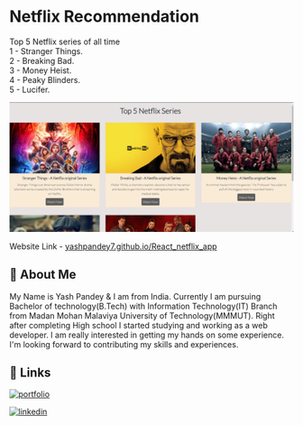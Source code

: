 
# Netflix Recommendation

Top 5 Netflix series of all time <br />
1 - Stranger Things. <br />
2 - Breaking Bad. <br />
3 - Money Heist. <br />
4 - Peaky Blinders.<br />
5 - Lucifer.

![App Screenshot](https://raw.githubusercontent.com/YashPandey7/React_netflix_app/main/public/images/Screenshot%20(47).png)

Website Link - 
[yashpandey7.github.io/React_netflix_app](https://yashpandey7.github.io/React_netflix_app/)

## 🚀 About Me
My Name is Yash Pandey & I am from India.
Currently I am pursuing Bachelor of technology(B.Tech) with Information Technology(IT) Branch from Madan Mohan Malaviya University of Technology(MMMUT). Right after completing High school I started studying and working as a web developer. I am really interested in getting my hands on some experience.
I'm looking forward to contributing my skills and experiences.


## 🔗 Links
[![portfolio](https://img.shields.io/badge/my_portfolio-000?style=for-the-badge&logo=ko-fi&logoColor=white)](https://yashpandey.netlify.app/)

[![linkedin](https://img.shields.io/badge/linkedin-0A66C2?style=for-the-badge&logo=linkedin&logoColor=white)](https://www.linkedin.com/in/yash-pandey-b89b65172/)
